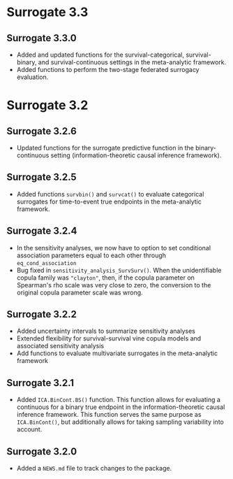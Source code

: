 # Surrogate 3.3

## Surrogate 3.3.0

* Added and updated functions for the survival-categorical, survival-binary, and
survival-continuous settings in the meta-analytic framework.
* Added functions to perform the two-stage federated surrogacy evaluation.

# Surrogate 3.2

## Surrogate 3.2.6

* Updated functions for the surrogate predictive function in the binary-continuous
setting (information-theoretic causal inference framework).

## Surrogate 3.2.5

* Added functions `survbin()` and `survcat()` to evaluate categorical surrogates 
for time-to-event true endpoints in the meta-analytic framework.

## Surrogate 3.2.4

* In the sensitivity analyses, we now have to option to set conditional 
  association parameters equal to each other through `eq_cond_association` 
* Bug fixed in `sensitivity_analysis_SurvSurv()`. When the unidentifiable copula
  family was `"clayton"`, then, if the copula parameter on Spearman's rho scale
  was very close to zero, the conversion to the original copula parameter scale
  was wrong.

## Surrogate 3.2.2

* Added uncertainty intervals to summarize sensitivity analyses
* Extended flexibility for survival-survival vine copula models and associated sensitivity analysis
* Add functions to evaluate multivariate surrogates in the meta-analytic framework

## Surrogate 3.2.1

* Added `ICA.BinCont.BS()` function. This function allows for evaluating a 
continuous for a binary true endpoint in the information-theoretic causal 
inference framework. This function serves the same purpose as `ICA.BinCont()`,
but additionally allows for taking sampling variability into account.

## Surrogate 3.2.0

* Added a `NEWS.md` file to track changes to the package.
